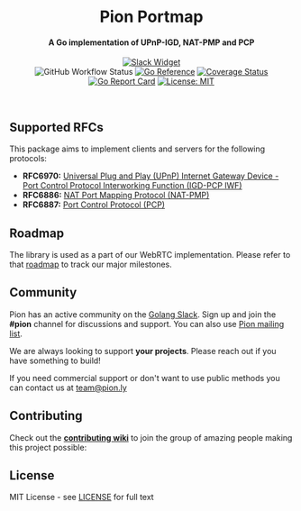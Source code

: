<h1 align="center">
  <br>
  Pion Portmap
  <br>
</h1>
<h4 align="center">A Go implementation of UPnP-IGD, NAT-PMP and PCP</h4>
<p align="center">
  <a href="http://gophers.slack.com/messages/pion"><img src="https://img.shields.io/badge/join-us%20on%20slack-gray.svg?longCache=true&logo=slack&colorB=brightgreen" alt="Slack Widget"></a>
  <br>
  <img alt="GitHub Workflow Status" src="https://img.shields.io/github/actions/workflow/status/pion/portmap/test">
  <a href="https://pkg.go.dev/github.com/pion/portmap"><img src="https://pkg.go.dev/badge/github.com/pion/portmap.svg" alt="Go Reference"></a>
  <a href="https://codecov.io/gh/pion/portmap"><img src="https://codecov.io/gh/pion/portmap/branch/master/graph/badge.svg" alt="Coverage Status"></a>
  <a href="https://goreportcard.com/report/github.com/pion/portmap"><img src="https://goreportcard.com/badge/github.com/pion/portmap" alt="Go Report Card"></a>
  <a href="LICENSE"><img src="https://img.shields.io/badge/License-MIT-yellow.svg" alt="License: MIT"></a>
</p>
<br>

## Supported RFCs
This package aims to implement clients and servers for the following protocols:

- **RFC6970:** [Universal Plug and Play (UPnP) Internet Gateway Device - Port Control Protocol Interworking Function (IGD-PCP IWF)](https://datatracker.ietf.org/doc/html/rfc6970)
- **RFC6886:** [NAT Port Mapping Protocol (NAT-PMP)](https://datatracker.ietf.org/doc/html/rfc6886)
- **RFC6887:** [Port Control Protocol (PCP)](https://datatracker.ietf.org/doc/html/rfc6887)

## Roadmap
The library is used as a part of our WebRTC implementation. Please refer to that [roadmap](https://github.com/pion/webrtc/issues/9) to track our major milestones.

## Community
Pion has an active community on the [Golang Slack](https://invite.slack.golangbridge.org/). Sign up and join the **#pion** channel for discussions and support. You can also use [Pion mailing list](https://groups.google.com/forum/#!forum/pion).

We are always looking to support **your projects**. Please reach out if you have something to build!

If you need commercial support or don't want to use public methods you can contact us at [team@pion.ly](mailto:team@pion.ly)

## Contributing
Check out the **[contributing wiki](https://github.com/pion/webrtc/wiki/Contributing)** to join the group of amazing people making this project possible:

## License
MIT License - see [LICENSE](LICENSE) for full text
